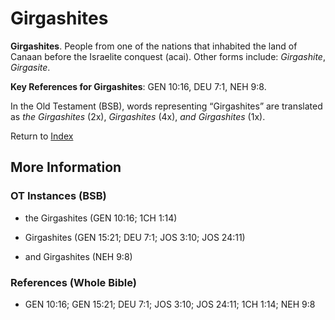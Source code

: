 # Girgashites
**Girgashites**. 
People from one of the nations that inhabited the land of Canaan before the Israelite conquest (acai). 
Other forms include: 
*Girgashite*, *Girgasite*. 


**Key References for Girgashites**: 
GEN 10:16, DEU 7:1, NEH 9:8. 


In the Old Testament (BSB), words representing “Girgashites” are translated as 
*the Girgashites* (2x), *Girgashites* (4x), *and Girgashites* (1x). 




Return to [Index](00-Index.md)

## More Information

### OT Instances (BSB)

* the Girgashites (GEN 10:16; 1CH 1:14)

* Girgashites (GEN 15:21; DEU 7:1; JOS 3:10; JOS 24:11)

* and Girgashites (NEH 9:8)



### References (Whole Bible)

* GEN 10:16; GEN 15:21; DEU 7:1; JOS 3:10; JOS 24:11; 1CH 1:14; NEH 9:8



